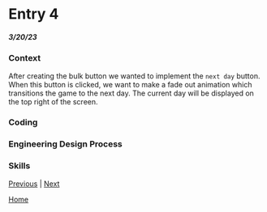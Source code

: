 # Entry 4
##### 3/20/23

### Context

After creating the bulk button we wanted to implement the `next day` button. When this button is clicked, we want to make a fade out animation which transitions the game to the next day. The current day will be displayed on the top right of the screen.

### Coding






### Engineering Design Process




### Skills







[Previous](entry03.md) | [Next](entry05.md)

[Home](../README.md)
